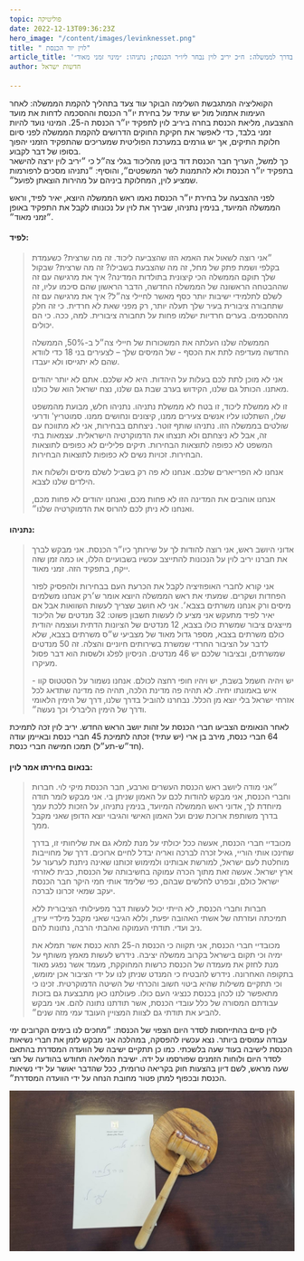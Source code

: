 ```yaml
---
topic: פוליטיקה
date: 2022-12-13T09:36:23Z
hero_image: "/content/images/levinknesset.png"
title: " לוין יור הכנסת"
article_title: 'בדרך לממשלה: ח״כ יריב לוין נבחר ליו״ר הכנסת; נתניהו: ״מינוי זמני מאוד״'
author: חדשות ישראל

---
```

הקואליציה המתגבשת השלימה הבוקר עוד צעד בתהליך להקמת הממשלה: לאחר העימות אתמול מול יש עתיד על בחירת יו״ר הכנסת וההסכמה לדחות את מועד ההצבעה, מליאת הכנסת בחרה ביריב לוין לתפקיד יו״ר הכנסת ה-25. המינוי נועד להיות זמני בלבד, כדי לאפשר את חקיקת החוקים הדרושים להקמת הממשלה לפני סיום חלוקת התיקים, אך יש גורמים במערכת הפוליטית שמעריכים שהתפקיד הזמני יהפוך בסופו של דבר לקבוע.  
כך למשל, העריך חבר הכנסת דוד ביטן מהליכוד בגלי צה״ל כי ״יריב לוין ירצה להישאר בתפקיד יו״ר הכנסת ולא להתמנות לשר המשפטים״, והוסיף: ״נתניהו מסכים לרפורמות שמציע לוין, המחלוקת ביניהם על מהירות הוצאתן לפועל״.

לפני ההצבעה על בחירת יו״ר הכנסת נאמו ראש הממשלה היוצא, יאיר לפיד, וראש הממשלה המיועד, בנימין נתניהו, שבירך את לוין על נכונותו לקבל את התפקיד באופן ״זמני מאוד״.

#### לפיד:

> ״אני רוצה לשאול את האמא הזו שהצביעה ליכוד. זה מה שרצית? כשעמדת בקלפי ושמת פתק של מחל, זה מה שהצבעת בשבילו? זה מה שרצית? שבקול שלך תוקם הממשלה הכי קיצונית בתולדות המדינה? איך את מרגישה עם זה שההבטחה הראשונה של הממשלה החדשה, הדבר הראשון שהם סיכמו עליו, זה לשלם לתלמידי ישיבות יותר כסף מאשר לחיילי צה״ל? איך את מרגישה עם זה שתחבורה ציבורית בעיר שלך תעלה יותר, רק מפני שאת לא חרדית. כי זה חלק מההסכמים. בערים חרדיות ישלמו פחות על תחבורה ציבורית. למה, ככה. כי הם יכולים.
>
> הממשלה שלנו העלתה את המשכורות של חיילי צה״ל ב-50%, הממשלה החדשה מעדיפה לתת את הכסף - של המיסים שלך – לצעירים בני 18 כדי לוודא שהם לא יתגייסו ולא יעבדו.
>
> אני לא מוכן לתת לכם בעלות על היהדות. היא לא שלכם. אתם לא יותר יהודים מאתנו. הכותל גם שלנו, הקידוש בערב שבת גם שלנו, נצח ישראל הוא של כולנו.
>
> זו לא ממשלת ליכוד, זו בטח לא ממשלת נתניהו. נתניהו חלש, מבועת מהמשפט שלו, השתלטו עליו אנשים צעירים ממנו, קיצונים ונחושים ממנו. סמוטריץ' ודרעי שולטים בממשלה הזו. נתניהו שותף זוטר. ניצחתם בבחירות, אני לא מתווכח עם זה, אבל לא ניצחתם ולא תנצחו את הדמוקרטיה הישראלית. עצמאות בתי המשפט לא כפופה לתוצאות הבחירות. תיקים פליליים לא כפופים לתוצאות הבחירות. זכויות נשים לא כפופות לתוצאות הבחירות.
>
> אנחנו לא הפרייארים שלכם. אנחנו לא פה רק בשביל לשלם מיסים ולשלוח את הילדים שלנו לצבא.
>
> אנחנו אוהבים את המדינה הזו לא פחות מכם, ואנחנו יהודים לא פחות מכם, ואנחנו לא ניתן לכם להרוס את הדמוקרטיה שלנו״.

#### נתניהו:

> אדוני היושב ראש, אני רוצה להודות לך על שירותך כיו״ר הכנסת. אני מבקש לברך את חברנו יריב לוין על הנכונות להתייצב עכשיו בשבועיים הללו, או כמה זמן שזה ייקח, בתפקיד הזה. זמני מאוד.
>
> אני קורא לחברי האופוזיציה לקבל את הכרעת העם בבחירות ולהפסיק לפזר הפחדות ושקרים. שמעתי את ראש הממשלה היוצא אומר ש׳רק אנחנו משלמים מיסים ורק אנחנו משרתים בצבא׳. אני לא חושב שצריך לעשות השוואות אבל אם יאיר לפיד מתעקש אני מציע לו לעשות חשבון פשוט: 32 מנדטים של הליכוד מייצגים ציבור שמשרת כולו בצבא, 12 מנדטים של הציונות הדתית ועוצמה יהודית כולם משרתים בצבא, מספר גדול מאוד של מצביעי ש״ס משרתים בצבא, שלא לדבר על הציבור החרדי שמשרת בשירותים חיוניים והצלה. זה 50 מנדטים שמשרתים, ובציבור שלכם יש 46 מנדטים. הניסיון לפלג ולשסות הוא דבר פסול מעיקרו.
>
> יש ויהיה חשמל בשבת, יש ויהיו חופי רחצה לכולם. אנחנו נשמור על הסטטוס קוו - איש באמונתו יחיה. לא תהיה פה מדינת הלכה, תהיה פה מדינה שתדאג לכל אזרחי ישראל בלי יוצא מן הכלל. נבחרנו להוביל בדרך שלנו, דרך של הימין הלאומי ודרך של הימין הליברלי וכך נעשה״.

לאחר הנאומים הצביעו חברי הכנסת על זהות יושב הראש החדש. יריב לוין זכה לתמיכת 64 חברי כנסת, מירב בן ארי (יש עתיד) זכתה לתמיכת 45 חברי כנסת ובאיימן עודה (חד״ש-תע״ל) תמכו חמישה חברי כנסת.

#### בנאום בחירתו אמר לוין:

> ״אני מודה ליושב ראש הכנסת העשרים וארבע, חבר הכנסת מיקי לוי. חברות וחברי הכנסת, אני מבקש להודות לכם על האמון שניתן בי. אני מבקש לומר תודה מיוחדת לך, אדוני ראש הממשלה המיועד, בנימין נתניהו, על הזכות ללכת עמך בדרך משותפת ארוכת שנים ועל האמון האישי והגיבוי יוצא הדופן שאני מקבל ממך.
>
> מכובדיי חברי הכנסת, אעשה ככל יכולתי על מנת למלא גם את שליחותי זו, בדרך שחינכו אותי הוריי, גאיל זכרה לברכה ואריה יבדל לחיים ארוכים. דרך של מחוייבות מוחלטת לעם ישראל, למורשת אבותינו ולמימוש זכותנו שאינה ניתנת לערעור על ארץ ישראל. אעשה זאת מתוך הכרה עמוקה בחשיבותה של הכנסת, כבית לאזרחי ישראל כולם, ובפרט לחלשים שבהם, כפי שלימד אותי חמי היקר חבר הכנסת יעקב שמאי זכרונו לברכה.
>
> חברות וחברי הכנסת, לא הייתי יכול לעשות דבר מפעילותי הציבורית ללא תמיכתה ועזרתה של אשתי האהובה יפעת, וללא הגיבוי שאני מקבל מילדיי עידן, ניב ועדי. תודתי העמוקה ואהבתי הרבה, נתונות להם.
>
> מכובדיי חברי הכנסת, אני תקווה כי הכנסת ה-25 תהא כנסת אשר תמלא את ימיה וכי תקום בישראל בקרוב ממשלה יציבה. נידרש לעשות מאמץ משותף על מנת לחזק את מעמדה של הכנסת כרשות המחוקקת, מעמד אשר נפגע מאוד בתקופה האחרונה. נידרש להבטיח כי המנדט שניתן לנו על ידי הציבור אכן ימומש, וכי תתקיים משילות שהיא ביטוי חשוב והכרחי של השיטה הדמוקרטית. זכינו כי מתאפשר לנו לכהן בכנסת כנציגי העם כולו. פעולתנו כאן מתבצעת גם בזכות עבודתם המסורה של כלל עובדי הכנסת, אשר תודתנו נתונה להם. אני מבקש להביע את תודתי גם לצוות המצויין העובד עמי מזה שנים״.

לוין סיים בהתייחסות לסדר היום הצפוי של הכנסת: ״מחכים לנו בימים הקרובים ימי עבודה עמוסים ביותר. נצא עכשיו להפסקה, במהלכה אני מבקש לזמן את חברי נשיאות הכנסת לישיבה בעוד שעה בלשכתי. כמו כן תתקיים ישיבה של הוועדה המסדרת בהתאם לסדר היום ולוחות הזמנים שפורסמו על ידה. ישיבת המליאה תחודש בהודעה של חצי שעה מראש, לשם דיון בהצעות חוק בקריאה טרומית, ככל שהדבר יאושר על ידי נשיאות הכנסת ובכפוף למתן פטור מחובת הנחה על ידי הוועדה המסדרת״.

![](/content/images/img_9b4672e37e92-1.jpeg)